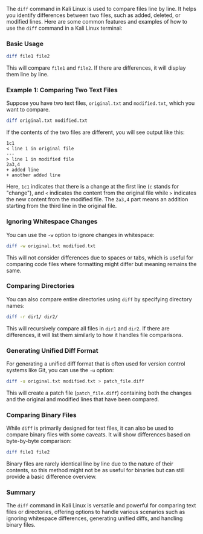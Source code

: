  The `diff` command in Kali Linux is used to compare files line by line. It helps you identify differences between two files, such as added, deleted, or modified lines. Here are some common features and examples of how to use the `diff` command in a Kali Linux terminal:

### Basic Usage
```sh
diff file1 file2
```
This will compare `file1` and `file2`. If there are differences, it will display them line by line.

### Example 1: Comparing Two Text Files
Suppose you have two text files, `original.txt` and `modified.txt`, which you want to compare.

```sh
diff original.txt modified.txt
```
If the contents of the two files are different, you will see output like this:
```
1c1
< line 1 in original file
---
> line 1 in modified file
2a3,4
+ added line
+ another added line
```
Here, `1c1` indicates that there is a change at the first line (`c` stands for "change"), and `<` indicates the content from the original file while `>` indicates the new content from the modified file. The `2a3,4` part means an addition starting from the third line in the original file.

### Ignoring Whitespace Changes
You can use the `-w` option to ignore changes in whitespace:
```sh
diff -w original.txt modified.txt
```
This will not consider differences due to spaces or tabs, which is useful for comparing code files where formatting might differ but meaning remains the same.

### Comparing Directories
You can also compare entire directories using `diff` by specifying directory names:
```sh
diff -r dir1/ dir2/
```
This will recursively compare all files in `dir1` and `dir2`. If there are differences, it will list them similarly to how it handles file comparisons.

### Generating Unified Diff Format
For generating a unified diff format that is often used for version control systems like Git, you can use the `-u` option:
```sh
diff -u original.txt modified.txt > patch_file.diff
```
This will create a patch file (`patch_file.diff`) containing both the changes and the original and modified lines that have been compared.

### Comparing Binary Files
While `diff` is primarily designed for text files, it can also be used to compare binary files with some caveats. It will show differences based on byte-by-byte comparison:
```sh
diff file1 file2
```
Binary files are rarely identical line by line due to the nature of their contents, so this method might not be as useful for binaries but can still provide a basic difference overview.

### Summary
The `diff` command in Kali Linux is versatile and powerful for comparing text files or directories, offering options to handle various scenarios such as ignoring whitespace differences, generating unified diffs, and handling binary files.

